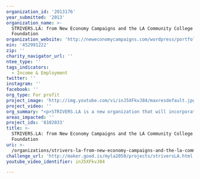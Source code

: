 ```yaml
---
organization_id: '2013176'
year_submitted: '2013'
organization_name: >-
  STRIVERS.LA: from New Economy Campaigns and the LA Community College
  Foundation
organization_website: 'http://neweconomycampaigns.com/wordpress/portfolio/strivers-la/'
ein: '452991222'
zip: ''
charity_navigator_url: ''
ntee_type: ''
tags_indicators:
  - Income & Employment
twitter: ''
instagram: ''
facebook: ''
org_type: For profit
project_image: 'http://img.youtube.com/vi/inJ5XFkvJ84/maxresdefault.jpg'
project_video: ''
org_summary: "<p>STRIVERS.LA is a new organization that will incorporate as a California B Corporation, a new incorporation option designed for businesses with a social mission at their core. Co-founders are Angel Dean Lopez and Catherine Geanuracos. Catherine Geanuracos is the founder of New Economy Campaigns; she leverages technology and media to create global movements that respond to the most urgent social, environmental and political issues of our time. Angel Dean Lopez is a writer with extensive credentials in television and digital content production. In addition to his entertainment work, heâ€™s taught screenwriting at USC, UCLA, and Cal State Fullerton; his experiences teaching low-income students were the inspiration for STRIVERS.LA.</p>\n \n \n  \n \n \n <p>STRIVERS.LA is being incubated by New Economy Campaigns, a digital strategy consultancy that has created national and global programs to leverage technology for social impact. Creating accessible ways to engage with causes that matter is the cornerstone of New Economy Campaignsâ€™ work. Whether the entry point is through a brand marketing initiative, a political campaign, or an open streets event, we offer pathways for consumers, constituents, and creators to have measurable and scalable impact. Weâ€™re rigorous in our assessment and evaluation, and only work on projects we believe can fulfill both marketing and cause-related objectives. The significant movements weâ€™ve been part of building, including MoveOn.org, Live Earth, and CicLAvia, connect masses of people through simple, fun actions and transform our cultural understanding. Recent successes include the creation and funding of â€œSpin the Vote,â€\x9D the first-ever national voter registration initiative for the dance music community, and the creation of the Paul Frank Art Supplies Round-Up, which generated close to $100K in cash and in-kind donations to support childrenâ€™s art programming nationally. </p><p>Our partner, the Los Angeles City College Foundation, has had several recent programmatic achievements in supporting low-income students. One example is the Foundation's support of recent U.S. combat veterans. According to the latest statistics collected by the College, approximately 600 current students have identified themselves as veterans--and 370 of those students receive support from the Veterans Success Institute on the LACC campus. </p>\n \n \n \n \n \n <p>LACC has great success moving students into well-paid careers. Each of the Allied Health Programs (Nursing, Dental Technology, Radiologic Technology) boasts of impressive student test results, job placements and successful alumni. However, the path to success for many of these students is filled with financial hardship, personal sacrificeâ€”and even homelessness. In addition, these programs are more expensive to complete because they require additional tuition, expensive textbooks and supplies. STRIVERS.LA will work with LACCF to target recruitment of students involved in each of these successful LACC programs. </p>"
areas_impacted: ''
project_ids: '8102033'
title: >-
  STRIVERS.LA: from New Economy Campaigns and the LA Community College
  Foundation
uri: >-
  /organizations/strivers-la-from-new-economy-campaigns-and-the-la-community-college-foundation/
challenge_url: 'http://maker.good.is/myla2050/projects/striversLA.html'
youtube_video_identifier: inJ5XFkvJ84

---
```

